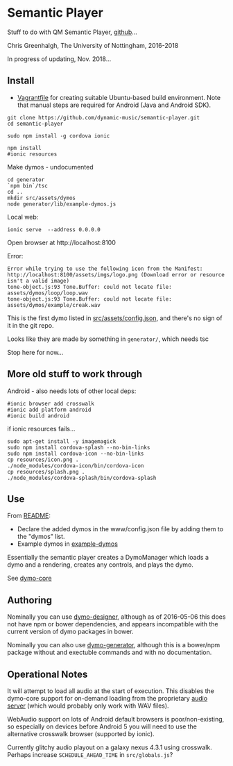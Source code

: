 # Semantic Player

Stuff to do with QM Semantic Player, [github](https://github.com/dynamic-music/semantic-player)...

Chris Greenhalgh, The University of Nottingham, 2016-2018

In progress of updating, Nov. 2018...

## Install

- [Vagrantfile](Vagrantfile) for creating suitable Ubuntu-based build environment. Note that manual steps are required for Android (Java and Android SDK).

```
git clone https://github.com/dynamic-music/semantic-player.git
cd semantic-player

sudo npm install -g cordova ionic

npm install
#ionic resources
```

Make dymos - undocumented
```
cd generator
`npm bin`/tsc
cd ..
mkdir src/assets/dymos
node generator/lib/example-dymos.js
```

Local web:
```
ionic serve  --address 0.0.0.0
```
Open browser at http://localhost:8100

Error:
```
Error while trying to use the following icon from the Manifest: http://localhost:8100/assets/imgs/logo.png (Download error or resource isn't a valid image)
tone-object.js:93 Tone.Buffer: could not locate file: assets/dymos/loop/loop.wav
tone-object.js:93 Tone.Buffer: could not locate file: assets/dymos/example/creak.wav
```
This is the first dymo listed in [src/assets/config.json](https://github.com/dynamic-music/semantic-player/blob/master/src/assets/config.json), and there's no sign of it in the git repo.

Looks like they are made by something in `generator/`, which needs tsc

Stop here for now...

## More old stuff to work through

Android - also needs lots of other local deps:
```
#ionic browser add crosswalk
#ionic add platform android
#ionic build android
```
if ionic resources fails...
```
sudo apt-get install -y imagemagick
sudo npm install cordova-splash --no-bin-links
sudo npm install cordova-icon --no-bin-links
cp resources/icon.png .
./node_modules/cordova-icon/bin/cordova-icon
cp resources/splash.png .
./node_modules/cordova-splash/bin/cordova-splash
 ```


## Use

From [README](https://github.com/cgreenhalgh/semantic-player/blob/master/README.md):
-	Declare the added dymos in the www/config.json file by adding them to the "dymos" list.
-	Example dymos in [example-dymos](https://github.com/florianthalmann/example-dymos.git)

Essentially the semantic player creates a DymoManager which loads a dymo and a rendering, creates any controls, and plays the dymo.

See [dymo-core](../dymo-core/README.md)

## Authoring

Nominally you can use [dymo-designer](https://github.com/florianthalmann/dymo-designer.git), although as of 2016-05-06 this does not have npm or bower dependencies, and appears incompatible with the current version of dymo packages in bower.

Nominally you can also use [dymo-generator](https://github.com/florianthalmann/dymo-generator), although this is a bower/npm package without and exectuble commands and with no documentation.

## Operational Notes

It will attempt to load all audio at the start of execution. This disables the dymo-core support for on-demand loading from the proprietary [audio server](https://github.com/florianthalmann/audio-server) (which would probably only work with WAV files).

WebAudio support on lots of Android default browsers is poor/non-existing, so especially on devices before Android 5 you will need to use the alternative crosswalk browser (supported by ionic).

Currently glitchy audio playout on a galaxy nexus 4.3.1 using crosswalk. Perhaps increase `SCHEDULE_AHEAD_TIME` in `src/globals.js`?